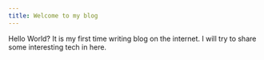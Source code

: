 ```yaml
---
title: Welcome to my blog
---
```

Hello World? It is my first time writing blog on the internet.
I will try to share some interesting tech in here.
